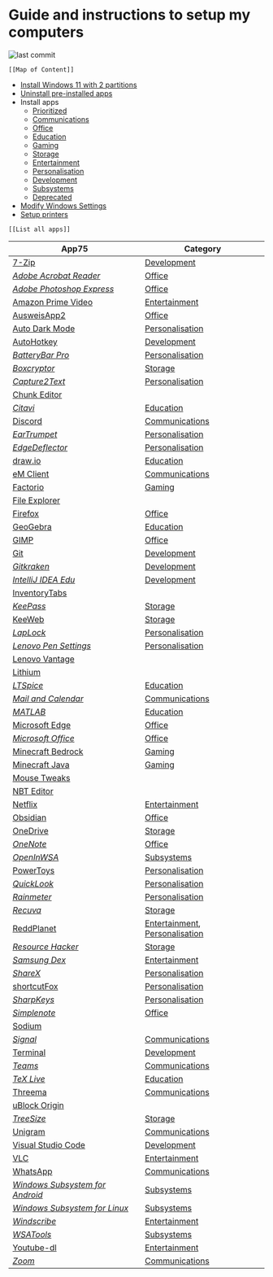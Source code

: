 # Guide and instructions to setup my computers

![last commit](https://img.shields.io/github/last-commit/yetenol/Setup-Computer?color=white)

```dynamic-embed
[[Map of Content]]
```

- [Install Windows 11 with 2 partitions](Install%20Windows%2011%20with%202%20partitions.md)
- [Uninstall pre-installed apps](notes/Uninstall%20pre-installed%20apps.md)
- Install apps
    - [Prioritized](notes/Prioritized.md)
    - [Communications](Communications.md)
    - [Office](Office.md)
    - [Education](Education.md)
    - [Gaming](notes/Gaming.md)
    - [Storage](Storage.md)
    - [Entertainment](Entertainment.md)
    - [Personalisation](Personalisation.md)
    - [Development](Development.md)
    - [Subsystems](Subsystems.md)
    - [Deprecated](Deprecated.md)
- [Modify Windows Settings](notes/Modify%20Windows%20Settings.md)
- [Setup printers](notes/Setup%20printers.md)

```dynamic-embed
[[List all apps]]
```

<table class="dataview table-view-table"><thead class="table-view-thead"><tr class="table-view-tr-header"><th class="table-view-th"><span>App</span><span class="dataview small-text">75</span></th><th class="table-view-th"><span>Category</span></th></tr></thead><tbody class="table-view-tbody"><tr><td><span><a aria-label-position="top" aria-label="apps/7-Zip.md" data-href="apps/7-Zip.md" href="apps/7-Zip.md" class="internal-link" target="_blank" rel="noopener">7-Zip</a></span></td><td><span><a aria-label-position="top" aria-label="notes/Development.md" data-href="notes/Development.md" href="notes/Development.md" class="internal-link" target="_blank" rel="noopener">Development</a></span></td></tr><tr><td><span><em><a aria-label-position="top" aria-label="apps/Adobe Acrobat Reader.md" data-href="apps/Adobe Acrobat Reader.md" href="apps/Adobe Acrobat Reader.md" class="internal-link" target="_blank" rel="noopener">Adobe Acrobat Reader</a></em></span></td><td><span><a aria-label-position="top" aria-label="notes/Office.md" data-href="notes/Office.md" href="notes/Office.md" class="internal-link" target="_blank" rel="noopener">Office</a></span></td></tr><tr><td><span><em><a aria-label-position="top" aria-label="apps/Adobe Photoshop Express.md" data-href="apps/Adobe Photoshop Express.md" href="apps/Adobe Photoshop Express.md" class="internal-link" target="_blank" rel="noopener">Adobe Photoshop Express</a></em></span></td><td><span><a aria-label-position="top" aria-label="notes/Office.md" data-href="notes/Office.md" href="notes/Office.md" class="internal-link" target="_blank" rel="noopener">Office</a></span></td></tr><tr><td><span><a aria-label-position="top" aria-label="apps/Amazon Prime Video.md" data-href="apps/Amazon Prime Video.md" href="apps/Amazon Prime Video.md" class="internal-link" target="_blank" rel="noopener">Amazon Prime Video</a></span></td><td><span><a aria-label-position="top" aria-label="notes/Entertainment.md" data-href="notes/Entertainment.md" href="notes/Entertainment.md" class="internal-link" target="_blank" rel="noopener">Entertainment</a></span></td></tr><tr><td><span><a aria-label-position="top" aria-label="apps/AusweisApp2.md" data-href="apps/AusweisApp2.md" href="apps/AusweisApp2.md" class="internal-link" target="_blank" rel="noopener">AusweisApp2</a></span></td><td><span><a aria-label-position="top" aria-label="notes/Office.md" data-href="notes/Office.md" href="notes/Office.md" class="internal-link" target="_blank" rel="noopener">Office</a></span></td></tr><tr><td><span><a aria-label-position="top" aria-label="apps/Auto Dark Mode.md" data-href="apps/Auto Dark Mode.md" href="apps/Auto Dark Mode.md" class="internal-link" target="_blank" rel="noopener">Auto Dark Mode</a></span></td><td><span><a aria-label-position="top" aria-label="notes/Personalisation.md" data-href="notes/Personalisation.md" href="notes/Personalisation.md" class="internal-link" target="_blank" rel="noopener">Personalisation</a></span></td></tr><tr><td><span><a aria-label-position="top" aria-label="apps/AutoHotkey.md" data-href="apps/AutoHotkey.md" href="apps/AutoHotkey.md" class="internal-link" target="_blank" rel="noopener">AutoHotkey</a></span></td><td><span><a aria-label-position="top" aria-label="notes/Development.md" data-href="notes/Development.md" href="notes/Development.md" class="internal-link" target="_blank" rel="noopener">Development</a></span></td></tr><tr><td><span><em><a aria-label-position="top" aria-label="apps/BatteryBar Pro.md" data-href="apps/BatteryBar Pro.md" href="apps/BatteryBar Pro.md" class="internal-link" target="_blank" rel="noopener">BatteryBar Pro</a></em></span></td><td><span><a aria-label-position="top" aria-label="notes/Personalisation.md" data-href="notes/Personalisation.md" href="notes/Personalisation.md" class="internal-link" target="_blank" rel="noopener">Personalisation</a></span></td></tr><tr><td><span><em><a aria-label-position="top" aria-label="apps/Boxcryptor.md" data-href="apps/Boxcryptor.md" href="apps/Boxcryptor.md" class="internal-link" target="_blank" rel="noopener">Boxcryptor</a></em></span></td><td><span><a aria-label-position="top" aria-label="notes/Storage.md" data-href="notes/Storage.md" href="notes/Storage.md" class="internal-link" target="_blank" rel="noopener">Storage</a></span></td></tr><tr><td><span><em><a aria-label-position="top" aria-label="apps/Capture2Text.md" data-href="apps/Capture2Text.md" href="apps/Capture2Text.md" class="internal-link" target="_blank" rel="noopener">Capture2Text</a></em></span></td><td><span><a aria-label-position="top" aria-label="notes/Personalisation.md" data-href="notes/Personalisation.md" href="notes/Personalisation.md" class="internal-link" target="_blank" rel="noopener">Personalisation</a></span></td></tr><tr><td><span><a aria-label-position="top" aria-label="apps/Chunk Editor.md" data-href="apps/Chunk Editor.md" href="apps/Chunk Editor.md" class="internal-link" target="_blank" rel="noopener">Chunk Editor</a></span></td><td><span></span></td></tr><tr><td><span><em><a aria-label-position="top" aria-label="apps/Citavi.md" data-href="apps/Citavi.md" href="apps/Citavi.md" class="internal-link" target="_blank" rel="noopener">Citavi</a></em></span></td><td><span><a aria-label-position="top" aria-label="notes/Education.md" data-href="notes/Education.md" href="notes/Education.md" class="internal-link" target="_blank" rel="noopener">Education</a></span></td></tr><tr><td><span><a aria-label-position="top" aria-label="apps/Discord.md" data-href="apps/Discord.md" href="apps/Discord.md" class="internal-link" target="_blank" rel="noopener">Discord</a></span></td><td><span><a aria-label-position="top" aria-label="notes/Communications.md" data-href="notes/Communications.md" href="notes/Communications.md" class="internal-link" target="_blank" rel="noopener">Communications</a></span></td></tr><tr><td><span><em><a aria-label-position="top" aria-label="apps/EarTrumpet.md" data-href="apps/EarTrumpet.md" href="apps/EarTrumpet.md" class="internal-link" target="_blank" rel="noopener">EarTrumpet</a></em></span></td><td><span><a aria-label-position="top" aria-label="notes/Personalisation.md" data-href="notes/Personalisation.md" href="notes/Personalisation.md" class="internal-link" target="_blank" rel="noopener">Personalisation</a></span></td></tr><tr><td><span><em><a aria-label-position="top" aria-label="apps/EdgeDeflector.md" data-href="apps/EdgeDeflector.md" href="apps/EdgeDeflector.md" class="internal-link" target="_blank" rel="noopener">EdgeDeflector</a></em></span></td><td><span><a aria-label-position="top" aria-label="notes/Personalisation.md" data-href="notes/Personalisation.md" href="notes/Personalisation.md" class="internal-link" target="_blank" rel="noopener">Personalisation</a></span></td></tr><tr><td><span><a aria-label-position="top" aria-label="apps/draw.io.md" data-href="apps/draw.io.md" href="apps/draw.io.md" class="internal-link" target="_blank" rel="noopener">draw.io</a></span></td><td><span><a aria-label-position="top" aria-label="notes/Education.md" data-href="notes/Education.md" href="notes/Education.md" class="internal-link" target="_blank" rel="noopener">Education</a></span></td></tr><tr><td><span><a aria-label-position="top" aria-label="apps/eM Client.md" data-href="apps/eM Client.md" href="apps/eM Client.md" class="internal-link" target="_blank" rel="noopener">eM Client</a></span></td><td><span><a aria-label-position="top" aria-label="notes/Communications.md" data-href="notes/Communications.md" href="notes/Communications.md" class="internal-link" target="_blank" rel="noopener">Communications</a></span></td></tr><tr><td><span><a aria-label-position="top" aria-label="apps/Factorio.md" data-href="apps/Factorio.md" href="apps/Factorio.md" class="internal-link" target="_blank" rel="noopener">Factorio</a></span></td><td><span><a aria-label-position="top" aria-label="notes/Gaming.md" data-href="notes/Gaming.md" href="notes/Gaming.md" class="internal-link" target="_blank" rel="noopener">Gaming</a></span></td></tr><tr><td><span><a aria-label-position="top" aria-label="apps/File Explorer.md" data-href="apps/File Explorer.md" href="apps/File Explorer.md" class="internal-link" target="_blank" rel="noopener">File Explorer</a></span></td><td><span></span></td></tr><tr><td><span><a aria-label-position="top" aria-label="apps/Firefox.md" data-href="apps/Firefox.md" href="apps/Firefox.md" class="internal-link" target="_blank" rel="noopener">Firefox</a></span></td><td><span><a aria-label-position="top" aria-label="notes/Office.md" data-href="notes/Office.md" href="notes/Office.md" class="internal-link" target="_blank" rel="noopener">Office</a></span></td></tr><tr><td><span><a aria-label-position="top" aria-label="apps/GeoGebra.md" data-href="apps/GeoGebra.md" href="apps/GeoGebra.md" class="internal-link" target="_blank" rel="noopener">GeoGebra</a></span></td><td><span><a aria-label-position="top" aria-label="notes/Education.md" data-href="notes/Education.md" href="notes/Education.md" class="internal-link" target="_blank" rel="noopener">Education</a></span></td></tr><tr><td><span><a aria-label-position="top" aria-label="apps/GIMP.md" data-href="apps/GIMP.md" href="apps/GIMP.md" class="internal-link" target="_blank" rel="noopener">GIMP</a></span></td><td><span><a aria-label-position="top" aria-label="notes/Office.md" data-href="notes/Office.md" href="notes/Office.md" class="internal-link" target="_blank" rel="noopener">Office</a></span></td></tr><tr><td><span><a aria-label-position="top" aria-label="apps/Git.md" data-href="apps/Git.md" href="apps/Git.md" class="internal-link" target="_blank" rel="noopener">Git</a></span></td><td><span><a aria-label-position="top" aria-label="notes/Development.md" data-href="notes/Development.md" href="notes/Development.md" class="internal-link" target="_blank" rel="noopener">Development</a></span></td></tr><tr><td><span><em><a aria-label-position="top" aria-label="apps/Gitkraken.md" data-href="apps/Gitkraken.md" href="apps/Gitkraken.md" class="internal-link" target="_blank" rel="noopener">Gitkraken</a></em></span></td><td><span><a aria-label-position="top" aria-label="notes/Development.md" data-href="notes/Development.md" href="notes/Development.md" class="internal-link" target="_blank" rel="noopener">Development</a></span></td></tr><tr><td><span><em><a aria-label-position="top" aria-label="apps/IntelliJ IDEA Edu.md" data-href="apps/IntelliJ IDEA Edu.md" href="apps/IntelliJ IDEA Edu.md" class="internal-link" target="_blank" rel="noopener">IntelliJ IDEA Edu</a></em></span></td><td><span><a aria-label-position="top" aria-label="notes/Development.md" data-href="notes/Development.md" href="notes/Development.md" class="internal-link" target="_blank" rel="noopener">Development</a></span></td></tr><tr><td><span><a aria-label-position="top" aria-label="apps/InventoryTabs.md" data-href="apps/InventoryTabs.md" href="apps/InventoryTabs.md" class="internal-link" target="_blank" rel="noopener">InventoryTabs</a></span></td><td><span></span></td></tr><tr><td><span><em><a aria-label-position="top" aria-label="apps/KeePass.md" data-href="apps/KeePass.md" href="apps/KeePass.md" class="internal-link" target="_blank" rel="noopener">KeePass</a></em></span></td><td><span><a aria-label-position="top" aria-label="notes/Storage.md" data-href="notes/Storage.md" href="notes/Storage.md" class="internal-link" target="_blank" rel="noopener">Storage</a></span></td></tr><tr><td><span><a aria-label-position="top" aria-label="apps/KeeWeb.md" data-href="apps/KeeWeb.md" href="apps/KeeWeb.md" class="internal-link" target="_blank" rel="noopener">KeeWeb</a></span></td><td><span><a aria-label-position="top" aria-label="notes/Storage.md" data-href="notes/Storage.md" href="notes/Storage.md" class="internal-link" target="_blank" rel="noopener">Storage</a></span></td></tr><tr><td><span><em><a aria-label-position="top" aria-label="apps/LapLock.md" data-href="apps/LapLock.md" href="apps/LapLock.md" class="internal-link" target="_blank" rel="noopener">LapLock</a></em></span></td><td><span><a aria-label-position="top" aria-label="notes/Personalisation.md" data-href="notes/Personalisation.md" href="notes/Personalisation.md" class="internal-link" target="_blank" rel="noopener">Personalisation</a></span></td></tr><tr><td><span><em><a aria-label-position="top" aria-label="apps/Lenovo Pen Settings.md" data-href="apps/Lenovo Pen Settings.md" href="apps/Lenovo Pen Settings.md" class="internal-link" target="_blank" rel="noopener">Lenovo Pen Settings</a></em></span></td><td><span><a aria-label-position="top" aria-label="notes/Personalisation.md" data-href="notes/Personalisation.md" href="notes/Personalisation.md" class="internal-link" target="_blank" rel="noopener">Personalisation</a></span></td></tr><tr><td><span><a aria-label-position="top" aria-label="apps/Lenovo Vantage.md" data-href="apps/Lenovo Vantage.md" href="apps/Lenovo Vantage.md" class="internal-link" target="_blank" rel="noopener">Lenovo Vantage</a></span></td><td><span></span></td></tr><tr><td><span><a aria-label-position="top" aria-label="apps/Lithium.md" data-href="apps/Lithium.md" href="apps/Lithium.md" class="internal-link" target="_blank" rel="noopener">Lithium</a></span></td><td><span></span></td></tr><tr><td><span><em><a aria-label-position="top" aria-label="apps/LTSpice.md" data-href="apps/LTSpice.md" href="apps/LTSpice.md" class="internal-link" target="_blank" rel="noopener">LTSpice</a></em></span></td><td><span><a aria-label-position="top" aria-label="notes/Education.md" data-href="notes/Education.md" href="notes/Education.md" class="internal-link" target="_blank" rel="noopener">Education</a></span></td></tr><tr><td><span><em><a aria-label-position="top" aria-label="apps/Mail and Calendar.md" data-href="apps/Mail and Calendar.md" href="apps/Mail and Calendar.md" class="internal-link" target="_blank" rel="noopener">Mail and Calendar</a></em></span></td><td><span><a aria-label-position="top" aria-label="notes/Communications.md" data-href="notes/Communications.md" href="notes/Communications.md" class="internal-link" target="_blank" rel="noopener">Communications</a></span></td></tr><tr><td><span><em><a aria-label-position="top" aria-label="apps/MATLAB.md" data-href="apps/MATLAB.md" href="apps/MATLAB.md" class="internal-link" target="_blank" rel="noopener">MATLAB</a></em></span></td><td><span><a aria-label-position="top" aria-label="notes/Education.md" data-href="notes/Education.md" href="notes/Education.md" class="internal-link" target="_blank" rel="noopener">Education</a></span></td></tr><tr><td><span><a aria-label-position="top" aria-label="apps/Microsoft Edge.md" data-href="apps/Microsoft Edge.md" href="apps/Microsoft Edge.md" class="internal-link" target="_blank" rel="noopener">Microsoft Edge</a></span></td><td><span><a aria-label-position="top" aria-label="notes/Office.md" data-href="notes/Office.md" href="notes/Office.md" class="internal-link" target="_blank" rel="noopener">Office</a></span></td></tr><tr><td><span><em><a aria-label-position="top" aria-label="apps/Microsoft Office.md" data-href="apps/Microsoft Office.md" href="apps/Microsoft Office.md" class="internal-link" target="_blank" rel="noopener">Microsoft Office</a></em></span></td><td><span><a aria-label-position="top" aria-label="notes/Office.md" data-href="notes/Office.md" href="notes/Office.md" class="internal-link" target="_blank" rel="noopener">Office</a></span></td></tr><tr><td><span><a aria-label-position="top" aria-label="apps/Minecraft Bedrock.md" data-href="apps/Minecraft Bedrock.md" href="apps/Minecraft Bedrock.md" class="internal-link" target="_blank" rel="noopener">Minecraft Bedrock</a></span></td><td><span><a aria-label-position="top" aria-label="notes/Gaming.md" data-href="notes/Gaming.md" href="notes/Gaming.md" class="internal-link" target="_blank" rel="noopener">Gaming</a></span></td></tr><tr><td><span><a aria-label-position="top" aria-label="apps/Minecraft Java.md" data-href="apps/Minecraft Java.md" href="apps/Minecraft Java.md" class="internal-link" target="_blank" rel="noopener">Minecraft Java</a></span></td><td><span><a aria-label-position="top" aria-label="notes/Gaming.md" data-href="notes/Gaming.md" href="notes/Gaming.md" class="internal-link" target="_blank" rel="noopener">Gaming</a></span></td></tr><tr><td><span><a aria-label-position="top" aria-label="apps/Mouse Tweaks.md" data-href="apps/Mouse Tweaks.md" href="apps/Mouse Tweaks.md" class="internal-link" target="_blank" rel="noopener">Mouse Tweaks</a></span></td><td><span></span></td></tr><tr><td><span><a aria-label-position="top" aria-label="apps/NBT Editor.md" data-href="apps/NBT Editor.md" href="apps/NBT Editor.md" class="internal-link" target="_blank" rel="noopener">NBT Editor</a></span></td><td><span></span></td></tr><tr><td><span><a aria-label-position="top" aria-label="apps/Netflix.md" data-href="apps/Netflix.md" href="apps/Netflix.md" class="internal-link" target="_blank" rel="noopener">Netflix</a></span></td><td><span><a aria-label-position="top" aria-label="notes/Entertainment.md" data-href="notes/Entertainment.md" href="notes/Entertainment.md" class="internal-link" target="_blank" rel="noopener">Entertainment</a></span></td></tr><tr><td><span><a aria-label-position="top" aria-label="apps/Obsidian.md" data-href="apps/Obsidian.md" href="apps/Obsidian.md" class="internal-link" target="_blank" rel="noopener">Obsidian</a></span></td><td><span><a aria-label-position="top" aria-label="notes/Office.md" data-href="notes/Office.md" href="notes/Office.md" class="internal-link" target="_blank" rel="noopener">Office</a></span></td></tr><tr><td><span><a aria-label-position="top" aria-label="apps/OneDrive.md" data-href="apps/OneDrive.md" href="apps/OneDrive.md" class="internal-link" target="_blank" rel="noopener">OneDrive</a></span></td><td><span><a aria-label-position="top" aria-label="notes/Storage.md" data-href="notes/Storage.md" href="notes/Storage.md" class="internal-link" target="_blank" rel="noopener">Storage</a></span></td></tr><tr><td><span><em><a aria-label-position="top" aria-label="apps/OneNote.md" data-href="apps/OneNote.md" href="apps/OneNote.md" class="internal-link" target="_blank" rel="noopener">OneNote</a></em></span></td><td><span><a aria-label-position="top" aria-label="notes/Office.md" data-href="notes/Office.md" href="notes/Office.md" class="internal-link" target="_blank" rel="noopener">Office</a></span></td></tr><tr><td><span><em><a aria-label-position="top" aria-label="apps/OpenInWSA.md" data-href="apps/OpenInWSA.md" href="apps/OpenInWSA.md" class="internal-link" target="_blank" rel="noopener">OpenInWSA</a></em></span></td><td><span><a aria-label-position="top" aria-label="notes/Subsystems.md" data-href="notes/Subsystems.md" href="notes/Subsystems.md" class="internal-link" target="_blank" rel="noopener">Subsystems</a></span></td></tr><tr><td><span><a aria-label-position="top" aria-label="apps/PowerToys.md" data-href="apps/PowerToys.md" href="apps/PowerToys.md" class="internal-link" target="_blank" rel="noopener">PowerToys</a></span></td><td><span><a aria-label-position="top" aria-label="notes/Personalisation.md" data-href="notes/Personalisation.md" href="notes/Personalisation.md" class="internal-link" target="_blank" rel="noopener">Personalisation</a></span></td></tr><tr><td><span><em><a aria-label-position="top" aria-label="apps/QuickLook.md" data-href="apps/QuickLook.md" href="apps/QuickLook.md" class="internal-link" target="_blank" rel="noopener">QuickLook</a></em></span></td><td><span><a aria-label-position="top" aria-label="notes/Personalisation.md" data-href="notes/Personalisation.md" href="notes/Personalisation.md" class="internal-link" target="_blank" rel="noopener">Personalisation</a></span></td></tr><tr><td><span><em><a aria-label-position="top" aria-label="apps/Rainmeter.md" data-href="apps/Rainmeter.md" href="apps/Rainmeter.md" class="internal-link" target="_blank" rel="noopener">Rainmeter</a></em></span></td><td><span><a aria-label-position="top" aria-label="notes/Personalisation.md" data-href="notes/Personalisation.md" href="notes/Personalisation.md" class="internal-link" target="_blank" rel="noopener">Personalisation</a></span></td></tr><tr><td><span><em><a aria-label-position="top" aria-label="apps/Recuva.md" data-href="apps/Recuva.md" href="apps/Recuva.md" class="internal-link" target="_blank" rel="noopener">Recuva</a></em></span></td><td><span><a aria-label-position="top" aria-label="notes/Storage.md" data-href="notes/Storage.md" href="notes/Storage.md" class="internal-link" target="_blank" rel="noopener">Storage</a></span></td></tr><tr><td><span><a aria-label-position="top" aria-label="apps/ReddPlanet.md" data-href="apps/ReddPlanet.md" href="apps/ReddPlanet.md" class="internal-link" target="_blank" rel="noopener">ReddPlanet</a></span></td><td><span><a aria-label-position="top" aria-label="notes/Entertainment.md" data-href="notes/Entertainment.md" href="notes/Entertainment.md" class="internal-link" target="_blank" rel="noopener">Entertainment</a>, <a aria-label-position="top" aria-label="notes/Personalisation.md" data-href="notes/Personalisation.md" href="notes/Personalisation.md" class="internal-link" target="_blank" rel="noopener">Personalisation</a></span></td></tr><tr><td><span><em><a aria-label-position="top" aria-label="apps/Resource Hacker.md" data-href="apps/Resource Hacker.md" href="apps/Resource Hacker.md" class="internal-link" target="_blank" rel="noopener">Resource Hacker</a></em></span></td><td><span><a aria-label-position="top" aria-label="notes/Storage.md" data-href="notes/Storage.md" href="notes/Storage.md" class="internal-link" target="_blank" rel="noopener">Storage</a></span></td></tr><tr><td><span><em><a aria-label-position="top" aria-label="apps/Samsung Dex.md" data-href="apps/Samsung Dex.md" href="apps/Samsung Dex.md" class="internal-link" target="_blank" rel="noopener">Samsung Dex</a></em></span></td><td><span><a aria-label-position="top" aria-label="notes/Entertainment.md" data-href="notes/Entertainment.md" href="notes/Entertainment.md" class="internal-link" target="_blank" rel="noopener">Entertainment</a></span></td></tr><tr><td><span><em><a aria-label-position="top" aria-label="apps/ShareX.md" data-href="apps/ShareX.md" href="apps/ShareX.md" class="internal-link" target="_blank" rel="noopener">ShareX</a></em></span></td><td><span><a aria-label-position="top" aria-label="notes/Personalisation.md" data-href="notes/Personalisation.md" href="notes/Personalisation.md" class="internal-link" target="_blank" rel="noopener">Personalisation</a></span></td></tr><tr><td><span><a aria-label-position="top" aria-label="apps/shortcutFox.md" data-href="apps/shortcutFox.md" href="apps/shortcutFox.md" class="internal-link" target="_blank" rel="noopener">shortcutFox</a></span></td><td><span><a aria-label-position="top" aria-label="notes/Personalisation.md" data-href="notes/Personalisation.md" href="notes/Personalisation.md" class="internal-link" target="_blank" rel="noopener">Personalisation</a></span></td></tr><tr><td><span><em><a aria-label-position="top" aria-label="apps/SharpKeys.md" data-href="apps/SharpKeys.md" href="apps/SharpKeys.md" class="internal-link" target="_blank" rel="noopener">SharpKeys</a></em></span></td><td><span><a aria-label-position="top" aria-label="notes/Personalisation.md" data-href="notes/Personalisation.md" href="notes/Personalisation.md" class="internal-link" target="_blank" rel="noopener">Personalisation</a></span></td></tr><tr><td><span><em><a aria-label-position="top" aria-label="apps/Simplenote.md" data-href="apps/Simplenote.md" href="apps/Simplenote.md" class="internal-link" target="_blank" rel="noopener">Simplenote</a></em></span></td><td><span><a aria-label-position="top" aria-label="notes/Office.md" data-href="notes/Office.md" href="notes/Office.md" class="internal-link" target="_blank" rel="noopener">Office</a></span></td></tr><tr><td><span><a aria-label-position="top" aria-label="apps/Sodium.md" data-href="apps/Sodium.md" href="apps/Sodium.md" class="internal-link" target="_blank" rel="noopener">Sodium</a></span></td><td><span></span></td></tr><tr><td><span><em><a aria-label-position="top" aria-label="apps/Signal.md" data-href="apps/Signal.md" href="apps/Signal.md" class="internal-link" target="_blank" rel="noopener">Signal</a></em></span></td><td><span><a aria-label-position="top" aria-label="notes/Communications.md" data-href="notes/Communications.md" href="notes/Communications.md" class="internal-link" target="_blank" rel="noopener">Communications</a></span></td></tr><tr><td><span><a aria-label-position="top" aria-label="apps/Terminal.md" data-href="apps/Terminal.md" href="apps/Terminal.md" class="internal-link" target="_blank" rel="noopener">Terminal</a></span></td><td><span><a aria-label-position="top" aria-label="notes/Development.md" data-href="notes/Development.md" href="notes/Development.md" class="internal-link" target="_blank" rel="noopener">Development</a></span></td></tr><tr><td><span><em><a aria-label-position="top" aria-label="apps/Teams.md" data-href="apps/Teams.md" href="apps/Teams.md" class="internal-link" target="_blank" rel="noopener">Teams</a></em></span></td><td><span><a aria-label-position="top" aria-label="notes/Communications.md" data-href="notes/Communications.md" href="notes/Communications.md" class="internal-link" target="_blank" rel="noopener">Communications</a></span></td></tr><tr><td><span><em><a aria-label-position="top" aria-label="apps/TeX Live.md" data-href="apps/TeX Live.md" href="apps/TeX Live.md" class="internal-link" target="_blank" rel="noopener">TeX Live</a></em></span></td><td><span><a aria-label-position="top" aria-label="notes/Education.md" data-href="notes/Education.md" href="notes/Education.md" class="internal-link" target="_blank" rel="noopener">Education</a></span></td></tr><tr><td><span><a aria-label-position="top" aria-label="apps/Threema.md" data-href="apps/Threema.md" href="apps/Threema.md" class="internal-link" target="_blank" rel="noopener">Threema</a></span></td><td><span><a aria-label-position="top" aria-label="notes/Communications.md" data-href="notes/Communications.md" href="notes/Communications.md" class="internal-link" target="_blank" rel="noopener">Communications</a></span></td></tr><tr><td><span><a aria-label-position="top" aria-label="apps/uBlock Origin.md" data-href="apps/uBlock Origin.md" href="apps/uBlock Origin.md" class="internal-link" target="_blank" rel="noopener">uBlock Origin</a></span></td><td><span></span></td></tr><tr><td><span><em><a aria-label-position="top" aria-label="apps/TreeSize.md" data-href="apps/TreeSize.md" href="apps/TreeSize.md" class="internal-link" target="_blank" rel="noopener">TreeSize</a></em></span></td><td><span><a aria-label-position="top" aria-label="notes/Storage.md" data-href="notes/Storage.md" href="notes/Storage.md" class="internal-link" target="_blank" rel="noopener">Storage</a></span></td></tr><tr><td><span><a aria-label-position="top" aria-label="apps/Unigram.md" data-href="apps/Unigram.md" href="apps/Unigram.md" class="internal-link" target="_blank" rel="noopener">Unigram</a></span></td><td><span><a aria-label-position="top" aria-label="notes/Communications.md" data-href="notes/Communications.md" href="notes/Communications.md" class="internal-link" target="_blank" rel="noopener">Communications</a></span></td></tr><tr><td><span><a aria-label-position="top" aria-label="apps/Visual Studio Code.md" data-href="apps/Visual Studio Code.md" href="apps/Visual Studio Code.md" class="internal-link" target="_blank" rel="noopener">Visual Studio Code</a></span></td><td><span><a aria-label-position="top" aria-label="notes/Development.md" data-href="notes/Development.md" href="notes/Development.md" class="internal-link" target="_blank" rel="noopener">Development</a></span></td></tr><tr><td><span><a aria-label-position="top" aria-label="apps/VLC.md" data-href="apps/VLC.md" href="apps/VLC.md" class="internal-link" target="_blank" rel="noopener">VLC</a></span></td><td><span><a aria-label-position="top" aria-label="notes/Entertainment.md" data-href="notes/Entertainment.md" href="notes/Entertainment.md" class="internal-link" target="_blank" rel="noopener">Entertainment</a></span></td></tr><tr><td><span><a aria-label-position="top" aria-label="apps/WhatsApp.md" data-href="apps/WhatsApp.md" href="apps/WhatsApp.md" class="internal-link" target="_blank" rel="noopener">WhatsApp</a></span></td><td><span><a aria-label-position="top" aria-label="notes/Communications.md" data-href="notes/Communications.md" href="notes/Communications.md" class="internal-link" target="_blank" rel="noopener">Communications</a></span></td></tr><tr><td><span><em><a aria-label-position="top" aria-label="apps/Windows Subsystem for Android.md" data-href="apps/Windows Subsystem for Android.md" href="apps/Windows Subsystem for Android.md" class="internal-link" target="_blank" rel="noopener">Windows Subsystem for Android</a></em></span></td><td><span><a aria-label-position="top" aria-label="notes/Subsystems.md" data-href="notes/Subsystems.md" href="notes/Subsystems.md" class="internal-link" target="_blank" rel="noopener">Subsystems</a></span></td></tr><tr><td><span><em><a aria-label-position="top" aria-label="apps/Windows Subsystem for Linux.md" data-href="apps/Windows Subsystem for Linux.md" href="apps/Windows Subsystem for Linux.md" class="internal-link" target="_blank" rel="noopener">Windows Subsystem for Linux</a></em></span></td><td><span><a aria-label-position="top" aria-label="notes/Subsystems.md" data-href="notes/Subsystems.md" href="notes/Subsystems.md" class="internal-link" target="_blank" rel="noopener">Subsystems</a></span></td></tr><tr><td><span><em><a aria-label-position="top" aria-label="apps/Windscribe.md" data-href="apps/Windscribe.md" href="apps/Windscribe.md" class="internal-link" target="_blank" rel="noopener">Windscribe</a></em></span></td><td><span><a aria-label-position="top" aria-label="notes/Entertainment.md" data-href="notes/Entertainment.md" href="notes/Entertainment.md" class="internal-link" target="_blank" rel="noopener">Entertainment</a></span></td></tr><tr><td><span><em><a aria-label-position="top" aria-label="apps/WSATools.md" data-href="apps/WSATools.md" href="apps/WSATools.md" class="internal-link" target="_blank" rel="noopener">WSATools</a></em></span></td><td><span><a aria-label-position="top" aria-label="notes/Subsystems.md" data-href="notes/Subsystems.md" href="notes/Subsystems.md" class="internal-link" target="_blank" rel="noopener">Subsystems</a></span></td></tr><tr><td><span><a aria-label-position="top" aria-label="apps/Youtube-dl.md" data-href="apps/Youtube-dl.md" href="apps/Youtube-dl.md" class="internal-link" target="_blank" rel="noopener">Youtube-dl</a></span></td><td><span><a aria-label-position="top" aria-label="notes/Entertainment.md" data-href="notes/Entertainment.md" href="notes/Entertainment.md" class="internal-link" target="_blank" rel="noopener">Entertainment</a></span></td></tr><tr><td><span><em><a aria-label-position="top" aria-label="apps/Zoom.md" data-href="apps/Zoom.md" href="apps/Zoom.md" class="internal-link" target="_blank" rel="noopener">Zoom</a></em></span></td><td><span><a aria-label-position="top" aria-label="notes/Communications.md" data-href="notes/Communications.md" href="notes/Communications.md" class="internal-link" target="_blank" rel="noopener">Communications</a></span></td></tr></tbody></table>
